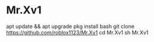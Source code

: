 # Mr.Xv1
apt update && apt upgrade
pkg install bash
git clone https://github.com/roblox1123/Mr.Xv1
cd Mr.Xv1
sh Mr.Xv1
